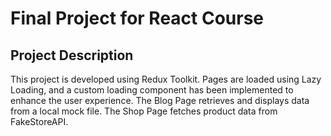 # Final Project for React Course

## Project Description

This project is developed using Redux Toolkit. Pages are loaded using Lazy Loading, and a custom loading component has been implemented to enhance the user experience.
The Blog Page retrieves and displays data from a local mock file.
The Shop Page fetches product data from FakeStoreAPI.
